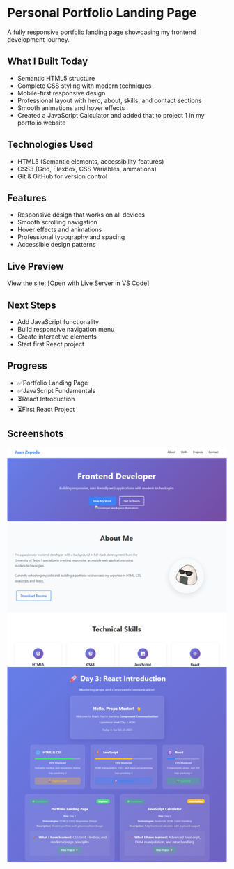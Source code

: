 # Personal Portfolio Landing Page

A fully responsive portfolio landing page showcasing my frontend development journey.

## What I Built Today
- Semantic HTML5 structure
- Complete CSS styling with modern techniques
- Mobile-first responsive design
- Professional layout with hero, about, skills, and contact sections
- Smooth animations and hover effects
- Created a JavaScript Calculator and added that to project 1 in my portfolio website

## Technologies Used
- HTML5 (Semantic elements, accessibility features)
- CSS3 (Grid, Flexbox, CSS Variables, animations)
- Git & GitHub for version control

## Features
- Responsive design that works on all devices
- Smooth scrolling navigation
- Hover effects and animations
- Professional typography and spacing
- Accessible design patterns

## Live Preview
View the site: [Open with Live Server in VS Code]

## Next Steps
- Add JavaScript functionality
- Build responsive navigation menu
- Create interactive elements
- Start first React project

## Progress
- ✅Portfolio Landing Page
- ✅JavaScript Fundamentals
- ⏳React Introduction
- ⏳First React Project

## Screenshots
![Desktop Screenshot](ScreenshotDay1.png)
![Desktop Screenshot](ReactProject.png)